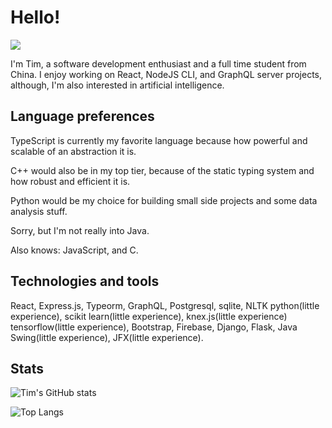 # Hello!

![](https://komarev.com/ghpvc/?username=timthedev07&label=views&color=blue&style=flat-square)


I'm Tim, a software development enthusiast and a full time student from China.
I enjoy working on React, NodeJS CLI, and GraphQL server projects, although, I'm also interested in artificial intelligence.

## Language preferences
TypeScript is currently my favorite language because how powerful and scalable of an abstraction it is.

C++ would also be in my top tier, because of the static typing system and how robust and efficient it is.

Python would be my choice for building small side projects and some data analysis stuff.

Sorry, but I'm not really into Java.

Also knows: JavaScript, and C.

## Technologies and tools
React, Express.js, Typeorm, GraphQL, Postgresql, sqlite, NLTK python(little experience), scikit learn(little experience), knex.js(little experience) tensorflow(little experience), Bootstrap, Firebase, Django, Flask, Java Swing(little experience), JFX(little experience).

## Stats

![Tim's GitHub stats](https://github-readme-stats.vercel.app/api?username=timthedev07&show_icons=true&theme=gruvbox)

![Top Langs](https://github-readme-stats.vercel.app/api/top-langs/?username=timthedev07&theme=gruvbox)
